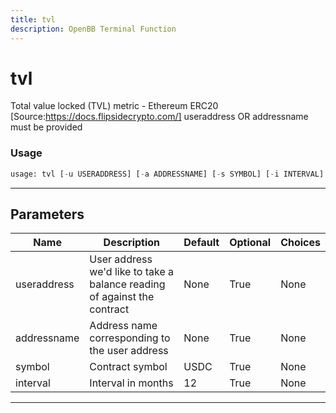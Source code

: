 ```yaml
---
title: tvl
description: OpenBB Terminal Function
---
```


# tvl

Total value locked (TVL) metric - Ethereum ERC20 [Source:https://docs.flipsidecrypto.com/] useraddress OR addressname must be provided

### Usage 
```python
usage: tvl [-u USERADDRESS] [-a ADDRESSNAME] [-s SYMBOL] [-i INTERVAL]
```

---
## Parameters

| Name | Description | Default | Optional | Choices |
| ---- | ----------- | ------- | -------- | ------- |
| useraddress | User address we'd like to take a balance reading of against the contract | None | True | None |
| addressname | Address name corresponding to the user address | None | True | None |
| symbol | Contract symbol | USDC | True | None |
| interval | Interval in months | 12 | True | None |


---
